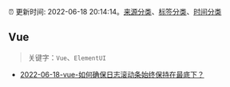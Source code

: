 :alarm_clock: 更新时间: 2022-06-18 20:14:14。[来源分类](../README.md)、[标签分类](../TAGS.md)、[时间分类](../TIMELINE.md)

## Vue


> 关键字：`Vue`、`ElementUI`



- [2022-06-18-vue-如何确保日志滚动条始终保持在最底下？](https://www.v2ex.com/t/860581) 
